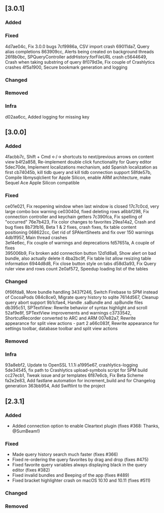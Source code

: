 ## [3.0.1]

### Added


### Fixed
4d7ae04c, Fix 3.0.0 bugs 
7cf9986a, CSV import crash
69011da7, Query alias completions 
863909cc, Alerts being created on background threads
26f8b0bc, SPQueryController addHistory:forFileURL crash
c5644649, Crash when taking substring of query
8f079d3e, Fix couple of Crashlytics crashes 
4f5a1900, Secure bookmark generation and logging 

### Changed


### Removed


### Infra
d02aa6cc, Added logging for missing key 


## [3.0.0]

### Added
4facbb7c,  Shift + Cmd ←/→ shortcuts to next/previous arrows on content view
b4f2a858, Re-implement double click functionality for Query editor 
5dec70de, Implement localizations mechanism, add Spanish localization as first 
cb74045b, kill tidb query and kill tidb connection support 
58fde57b, Compile libmysqlclient for Apple Silicon, enable ARM architecture, make Sequel Ace Apple Silicon compatible 

### Fixed
ce01e021, Fix reopening window when last window is closed 
17c7c0cd,   very large combo box warning
ce03040d, fixed deleting rows 
a6bbf298, Fix connection controller and keychain getters 
7c390fca, Fix spelling of "occurred" 
76e7b423, Fix color changes to favorites 
29ea14a2, Crash and bug fixes 
8b73fb16, Beta 1 & 2 fixes, crash fixes, fix table content positioning 
068622cc, Get rid of SPAlertSheets and fix over 150 warnings 
4db1f957, Main thread crashes  
3ef4e6ec, Fix couple of warnings and deprecations 
fd57651a, A couple of fixes  
395006b9, Fix broken add connection button 
12d1d8a8, Show alert on bad bundle, also actually delete it 
4ba2bc9f, Fix table list allow resizing table information 
6944d8d8, Fix close button style on tabs 
d58d3a93, Fix Query ruler view and rows count 
2e0af572, Speedup loading list of the tables 

### Changed
0f66fda8, More bundle handling 
3437f246, Switch Firebase to SPM instead of CocoaPods 
084c8ce0, Migrate query history to sqlite 
7614d567, Cleanup query abort support 
9b1cfae4, Handle .saBundle and .spBundle files 
db395c51, SPTextView: Rewrite behavior of syntax highlight and scroll 
52af9e8f, SPTextView improvements and warnings 
c3733542,  ShortcutRecorder converted to ARC and ARM
007e82a7, Rewrite appearance for split view actions - part 2 
a66c083f, Rewrite appearance for settings toolbar, database toolbar and split view actions 

### Removed


### Infra
93a8ebf2, Update to OpenSSL 1.1.1i 
a1995e67, crashlytics-logging 
5de34545, fix path to Crashlytics upload-symbols script for SPM build 
cc27ecb1, Tweak issue and pr templates 
6f87e6cb, Fix Beta Scheme 
fa2e2e83, Add fastlane automation for increment_build and for Changelog generation 
363bb954, Add Swiftlint to the project 


## [2.3.1]

### Added
- Added connection option to enable Cleartext plugin (fixes #368: Thanks, @SumBeam!)

### Fixed
- Made query history search much faster (fixes #366)
- Fixed re-ordering the query favorites by drag and drop (fixes #475)
- Fixed favorite query variables always displaying black in the query editor (fixes #382)
- Fixed invalid bundles and Beeping of the app (fixes #489)
- Fixed bracket highlighter crash on macOS 10.10 and 10.11 (fixes #511)

### Changed

### Removed
